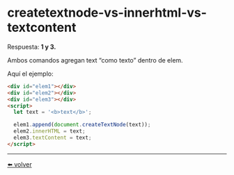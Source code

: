 # createtextnode-vs-innerhtml-vs-textcontent

Respuesta: **1 y 3.**

Ambos comandos agregan text “como texto” dentro de elem.

Aquí el ejemplo:

````html
<div id="elem1"></div>
<div id="elem2"></div>
<div id="elem3"></div>
<script>
  let text = '<b>text</b>';

  elem1.append(document.createTextNode(text));
  elem2.innerHTML = text;
  elem3.textContent = text;
</script>
````

---
[⬅️ volver](https://github.com/VictorHugoAguilar/javascript-interview-questions-explained/blob/main/theory-documento/modifying-document/readme.md#createtextnode-vs-innerhtml-vs-textcontent)
